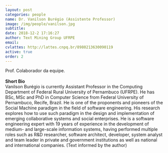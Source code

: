 ```yaml
---
layout: post
categories: people
name: Dr. Vanilson Burégio (Assistente Professor) 
image: /img/people/vanilson.jpg
subtitle: 
date: 2018-12-2 17:16:27
author: Text Mining Group UFRPE
email: 
cvlattes: http://lattes.cnpq.br/8980213630090119
active: true
order: 2
---
```


Prof. Colaborador da equipe. <br>
<br>
<b>Short Bio</b><br/> Vanilson Burégio is currently Assistant Professor in the Computing Department of Federal Rural University of Pernambuco (UFRPE). He has BSc, MSc and PhD in Computer Science from Federal University of Pernambuco, Recife, Brazil. He is one of the proponents and pioneers of the Social Machine paradigm in the field of software engineering. His research explores how to use such paradigm in the design and implementation of emerging collaborative systems and social enterprises. He is a software engineering expert with 19 years of experience in the development of medium- and large-scale information systems, having performed multiple roles such as R&D researcher, software architect, developer, system analyst and team leader in private and government institutions as well as national and international companies.
(Text informed by the author)
